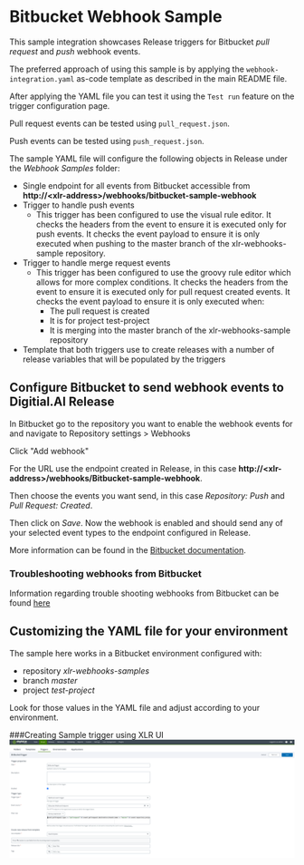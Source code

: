 # Bitbucket Webhook Sample

This sample integration showcases Release triggers for Bitbucket *pull request* and *push* webhook events.

The preferred approach of using this sample is by applying the `webhook-integration.yaml` as-code template as described
in the main README file.

After applying the YAML file you can test it using the `Test run` feature on the trigger configuration page.

Pull request events can be tested using `pull_request.json`.

Push events can be tested using `push_request.json`.

The sample YAML file will configure the following objects in Release under the *Webhook Samples* folder:
 - Single endpoint for all events from Bitbucket accessible from **http://&lt;xlr-address&gt;/webhooks/bitbucket-sample-webhook**
 - Trigger to handle push events
   - This trigger has been configured to use the visual rule editor.  It checks the headers from the event to ensure
     it is executed only for push events.  It checks the event payload to ensure it is only executed when pushing to the
     master branch of the xlr-webhooks-sample repository.
 - Trigger to handle merge request events
   - This trigger has been configured to use the groovy rule editor which allows for more complex conditions. It checks
     the headers from the event to ensure it is executed only for pull request created events. It checks the event payload to
     ensure it is only executed when:
        - The pull request is created
        - It is for project test-project
        - It is merging into the master branch of the xlr-webhooks-sample repository
 - Template that both triggers use to create releases with a number of release variables that will be populated by the
   triggers

## Configure Bitbucket to send webhook events to Digitial.AI Release

In Bitbucket go to the repository you want to enable the webhook events for and navigate to Repository settings > Webhooks 

Click "Add webhook"

For the URL use the endpoint created in Release, in this case **http://&lt;xlr-address&gt;/webhooks/Bitbucket-sample-webhook**.

Then choose the events you want send, in this case *Repository: Push* and *Pull Request: Created*.

Then click on *Save*.  Now the webhook is enabled and should send any of your selected event types to the
endpoint configured in Release.

More information can be found in the [Bitbucket documentation](https://support.atlassian.com/bitbucket-cloud/docs/manage-webhooks/).


### Troubleshooting webhooks from Bitbucket

Information regarding trouble shooting webhooks from Bitbucket can be found [here](https://support.atlassian.com/bitbucket-cloud/docs/troubleshoot-webhooks/)

## Customizing the YAML file for your environment

The sample here works in a Bitbucket environment configured with:
 * repository *xlr-webhooks-samples*
 * branch *master*
 * project *test-project*

Look for those values in the YAML file and adjust according to your environment.

###Creating Sample trigger using XLR UI
![Sample trigger](./images/BitBucketSampleTrigger.png)
